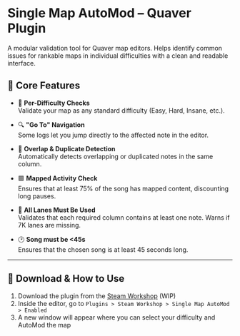 # Single Map AutoMod – Quaver Plugin

A modular validation tool for Quaver map editors. Helps identify common issues for rankable maps in individual difficulties with a clean and readable interface.

## 🔧 Core Features

- 🎯 **Per-Difficulty Checks**  
  Validate your map as any standard difficulty (Easy, Hard, Insane, etc.).

- 🔍 **"Go To" Navigation**  
  Some logs let you jump directly to the affected note in the editor.

- 🚫 **Overlap & Duplicate Detection**  
  Automatically detects overlapping or duplicated notes in the same column.

- 🟩 **Mapped Activity Check**  
  Ensures that at least 75% of the song has mapped content, discounting long pauses.

- 🧩 **All Lanes Must Be Used**  
  Validates that each required column contains at least one note. Warns if 7K lanes are missing.

- 🕑 **Song must be <45s**  
  Ensures that the chosen song is at least 45 seconds long.
---

## 🚀 Download & How to Use

1. Download the plugin from the [Steam Workshop]() (WIP)
2. Inside the editor, go to `Plugins > Steam Workshop > Single Map AutoMod > Enabled`
3. A new window will appear where you can select your difficulty and AutoMod the map
